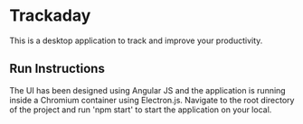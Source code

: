 # Trackaday

This is a desktop application to track and improve your productivity.

## Run Instructions

The UI has been designed using Angular JS and the application is running inside a Chromium container using Electron.js. Navigate to the root directory of the project and run 'npm start' to start the application on your local.

